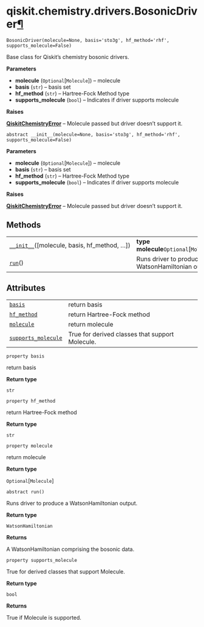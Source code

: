 <span id="qiskit-chemistry-drivers-bosonicdriver" />

# qiskit.chemistry.drivers.BosonicDriver[¶](#qiskit-chemistry-drivers-bosonicdriver "Permalink to this headline")

<span id="undefined" />

`BosonicDriver(molecule=None, basis='sto3g', hf_method='rhf', supports_molecule=False)`

Base class for Qiskit’s chemistry bosonic drivers.

**Parameters**

*   **molecule** (`Optional`\[`Molecule`]) – molecule
*   **basis** (`str`) – basis set
*   **hf\_method** (`str`) – Hartree-Fock Method type
*   **supports\_molecule** (`bool`) – Indicates if driver supports molecule

**Raises**

[**QiskitChemistryError**](qiskit.chemistry.QiskitChemistryError#qiskit.chemistry.QiskitChemistryError "qiskit.chemistry.QiskitChemistryError") – Molecule passed but driver doesn’t support it.

<span id="undefined" />

`abstract __init__(molecule=None, basis='sto3g', hf_method='rhf', supports_molecule=False)`

**Parameters**

*   **molecule** (`Optional`\[`Molecule`]) – molecule
*   **basis** (`str`) – basis set
*   **hf\_method** (`str`) – Hartree-Fock Method type
*   **supports\_molecule** (`bool`) – Indicates if driver supports molecule

**Raises**

[**QiskitChemistryError**](qiskit.chemistry.QiskitChemistryError#qiskit.chemistry.QiskitChemistryError "qiskit.chemistry.QiskitChemistryError") – Molecule passed but driver doesn’t support it.

## Methods

|                                                                                                                                                     |                                                    |
| --------------------------------------------------------------------------------------------------------------------------------------------------- | -------------------------------------------------- |
| [`__init__`](#qiskit.chemistry.drivers.BosonicDriver.__init__ "qiskit.chemistry.drivers.BosonicDriver.__init__")(\[molecule, basis, hf\_method, …]) | **type molecule**`Optional`\[`Molecule`]           |
| [`run`](#qiskit.chemistry.drivers.BosonicDriver.run "qiskit.chemistry.drivers.BosonicDriver.run")()                                                 | Runs driver to produce a WatsonHamiltonian output. |

## Attributes

|                                                                                                                                             |                                                 |
| ------------------------------------------------------------------------------------------------------------------------------------------- | ----------------------------------------------- |
| [`basis`](#qiskit.chemistry.drivers.BosonicDriver.basis "qiskit.chemistry.drivers.BosonicDriver.basis")                                     | return basis                                    |
| [`hf_method`](#qiskit.chemistry.drivers.BosonicDriver.hf_method "qiskit.chemistry.drivers.BosonicDriver.hf_method")                         | return Hartree-Fock method                      |
| [`molecule`](#qiskit.chemistry.drivers.BosonicDriver.molecule "qiskit.chemistry.drivers.BosonicDriver.molecule")                            | return molecule                                 |
| [`supports_molecule`](#qiskit.chemistry.drivers.BosonicDriver.supports_molecule "qiskit.chemistry.drivers.BosonicDriver.supports_molecule") | True for derived classes that support Molecule. |

<span id="undefined" />

`property basis`

return basis

**Return type**

`str`

<span id="undefined" />

`property hf_method`

return Hartree-Fock method

**Return type**

`str`

<span id="undefined" />

`property molecule`

return molecule

**Return type**

`Optional`\[`Molecule`]

<span id="undefined" />

`abstract run()`

Runs driver to produce a WatsonHamiltonian output.

**Return type**

`WatsonHamiltonian`

**Returns**

A WatsonHamiltonian comprising the bosonic data.

<span id="undefined" />

`property supports_molecule`

True for derived classes that support Molecule.

**Return type**

`bool`

**Returns**

True if Molecule is supported.
